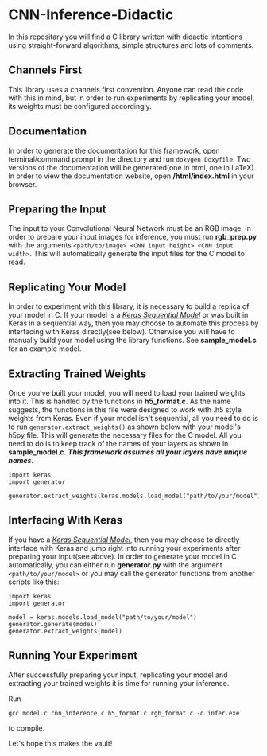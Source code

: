 # CNN-Inference-Didactic

In this repositary you will find a C library written with didactic intentions using straight-forward algorithms, simple structures and lots of comments.

## Channels First

This library uses a channels first convention. Anyone can read the code with this in mind, but in order to run experiments by replicating your model, its weights must be configured accordingly.

## Documentation

In order to generate the documentation for this framework, open terminal/command prompt in the directory and run `doxygen Doxyfile`. Two versions of the documentation will be generated(one in html, one in LaTeX). In order to view the documentation website, open **/html/index.html** in your browser.

## Preparing the Input

The input to your Convolutional Neural Network must be an RGB image. In order to prepare your input images for inference, you must run **rgb_prep.py** with the arguments `<path/to/image> <CNN input height> <CNN input width>`. This will automatically generate the input files for the C model to read.

## Replicating Your Model

In order to experiment with this library, it is necessary to build a replica of your model in C. If your model is a *[Keras Sequential Model](https://keras.io/models/sequential/)*  or was built in Keras in a sequential way, then you may choose to automate this process by interfacing with Keras directly(see below). Otherwise you will have to manually build your model using the library functions. See **sample_model.c** for an example model.

## Extracting Trained Weights

Once you've built your model, you will need to load your trained weights into it. This is handled by the functions in **h5_format.c**. As the name suggests, the functions in this file were designed to work with .h5 style weights from Keras. Even if your model isn't sequential, all you need to do is to run `generator.extract_weights()` as shown below with your model's h5py file. This will generate the necessary files for the C model. All you need to do is to keep track of the names of your layers as shown in **sample_model.c**. **_This framework assumes all your layers have unique names._**

	import keras
	import generator

	generator.extract_weights(keras.models.load_model("path/to/your/model"))


## Interfacing With Keras

If you have a *[Keras Sequential Model](https://keras.io/models/sequential/)*, then you may choose to directly interface with Keras and jump right into running your experiments after preparing your input(see above). In order to generate your model in C automatically, you can either run **generator.py** with the argument `<path/to/your/model>` or you may call the generator functions from another scripts like this:

	import keras
	import generator

	model = keras.models.load_model("path/to/your/model")
	generator.generate(model)
    generator.extract_weights(model)


## Running Your Experiment

After successfully preparing your input, replicating your model and extracting your trained weights it is time for running your inference.

Run

	gcc model.c cnn_inference.c h5_format.c rgb_format.c -o infer.exe

to compile.

Let's hope this makes the vault!
